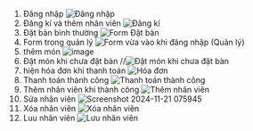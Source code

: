 1. Đăng nhập
![Đăng nhập](https://github.com/user-attachments/assets/969260ff-de74-4ea5-841e-f085bd9df2f1)
2. Đăng kí và thêm nhân viên
![Đăng kí](https://github.com/user-attachments/assets/adc38f65-4f6c-4118-a690-12172880ff5d)
3. Đặt bàn bình thường
![Form Đặt bàn](https://github.com/user-attachments/assets/1e9aa7ee-ff73-4064-93d4-544cc4aa81db)
4. Form trong quản lý
![Form vừa vào khi đăng nhập (Quản lý)](https://github.com/user-attachments/assets/4cb284a5-89a7-4622-abe1-01b96507100b)
5. thêm món
![image](https://github.com/user-attachments/assets/cc345de6-4932-4939-bd67-9d3514a461d7)
6. Đặt món khi chưa đặt bàn
//![Đặt món khi chưa đặt bàn](https://github.com/user-attachments/assets/109e7185-ed2d-463b-b842-086256d27a34)
7. hiện hóa đơn khi thanh toán
![Hóa đơn](https://github.com/user-attachments/assets/0cef4a84-43f2-45d2-bf21-4edea4a8404c)
8. Thanh toán thành công
![Thanh toán thành công](https://github.com/user-attachments/assets/14f54afe-23eb-40d4-a7a2-d98ea1e220b3)
9. Thêm nhân viên khi thành công
![Thêm nhân viên](https://github.com/user-attachments/assets/2f4ec3eb-6c66-442f-878b-ebf3f0c62cfe)
10. Sửa nhân viên
![Screenshot 2024-11-21 075945](https://github.com/user-attachments/assets/d92ce1ad-133a-4a62-9032-20fa18222713)
11. Xóa nhân viên
![Xóa nhân viên](https://github.com/user-attachments/assets/a48ab190-664f-4c0a-94be-370509c0ebbe)
12. Luu nhân viên
![Lưu nhân viên](https://github.com/user-attachments/assets/e8e6890c-24a9-43f7-bd40-570c020c102c)
